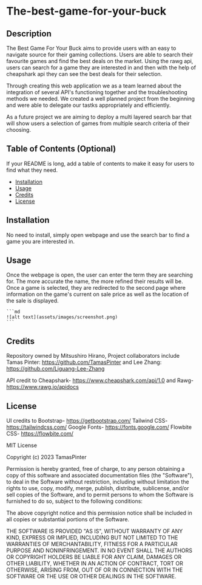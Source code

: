 # The-best-game-for-your-buck

## Description

The Best Game For Your Buck aims to provide users with an easy to navigate source for their gaming collections. Users are able to search their favourite games and find the best deals on the market. Using the rawg api, users can search for a game they are interested in and then with the help of cheapshark api they can see the best deals for their selection. 

Through creating this web application we as a team learned about the integration of several API's functioning together and the troubleshooting methods we needed. We created a well planned project from the beginning and were able to delegate our tastks appropriately and efficiently. 

As a future project we are aiming to deploy a multi layered search bar that will show users a selection of games from multiple search criteria of their choosing.

## Table of Contents (Optional)

If your README is long, add a table of contents to make it easy for users to find what they need.

- [Installation](#installation)
- [Usage](#usage)
- [Credits](#credits)
- [License](#license)

## Installation

No need to install, simply open webpage and use the search bar to find a game you are interested in.

## Usage

Once the webpage is open, the user can enter the term they are searching for. The more accurate the name, the more refined their results will be. Once a game is selected, they are redirected to the second page where information on the game's current on sale price as well as the location of the sale is displayed.

    ```md
    ![alt text](assets/images/screenshot.png)
    ```

## Credits

Repository owned by Mitsushiro Hirano, 
Project collaborators include Tamas Pinter: https://github.com/TamasPinter and Lee Zhang: https://github.com/Liguang-Lee-Zhang

API credit to 
Cheapshark- https://www.cheapshark.com/api/1.0 
and 
Rawg- https://www.rawg.io/apidocs
## License

UI credits to 
Bootstrap- https://getbootstrap.com/
Tailwind CSS- https://tailwindcss.com/
Google Fonts- https://fonts.google.com/
Flowbite CSS- https://flowbite.com/

MIT License

Copyright (c) 2023 TamasPinter

Permission is hereby granted, free of charge, to any person obtaining a copy
of this software and associated documentation files (the "Software"), to deal
in the Software without restriction, including without limitation the rights
to use, copy, modify, merge, publish, distribute, sublicense, and/or sell
copies of the Software, and to permit persons to whom the Software is
furnished to do so, subject to the following conditions:

The above copyright notice and this permission notice shall be included in all
copies or substantial portions of the Software.

THE SOFTWARE IS PROVIDED "AS IS", WITHOUT WARRANTY OF ANY KIND, EXPRESS OR
IMPLIED, INCLUDING BUT NOT LIMITED TO THE WARRANTIES OF MERCHANTABILITY,
FITNESS FOR A PARTICULAR PURPOSE AND NONINFRINGEMENT. IN NO EVENT SHALL THE
AUTHORS OR COPYRIGHT HOLDERS BE LIABLE FOR ANY CLAIM, DAMAGES OR OTHER
LIABILITY, WHETHER IN AN ACTION OF CONTRACT, TORT OR OTHERWISE, ARISING FROM,
OUT OF OR IN CONNECTION WITH THE SOFTWARE OR THE USE OR OTHER DEALINGS IN THE
SOFTWARE.
